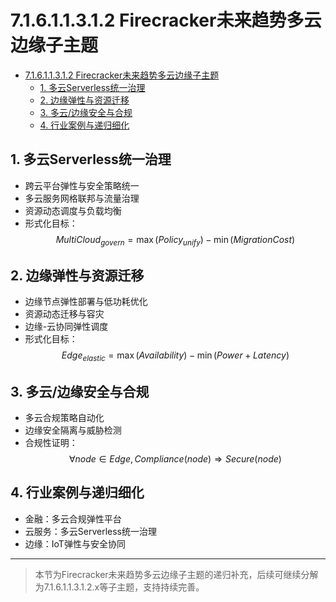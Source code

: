 # 7.1.6.1.1.3.1.2 Firecracker未来趋势多云边缘子主题


<!-- TOC START -->

- [7.1.6.1.1.3.1.2 Firecracker未来趋势多云边缘子主题](#71611312-firecracker未来趋势多云边缘子主题)
  - [1. 多云Serverless统一治理](#1-多云serverless统一治理)
  - [2. 边缘弹性与资源迁移](#2-边缘弹性与资源迁移)
  - [3. 多云/边缘安全与合规](#3-多云边缘安全与合规)
  - [4. 行业案例与递归细化](#4-行业案例与递归细化)

<!-- TOC END -->

## 1. 多云Serverless统一治理

- 跨云平台弹性与安全策略统一
- 多云服务网格联邦与流量治理
- 资源动态调度与负载均衡
- 形式化目标：
$$MultiCloud_{govern} = \max (Policy_{unify}) - \min (MigrationCost)$$

## 2. 边缘弹性与资源迁移

- 边缘节点弹性部署与低功耗优化
- 资源动态迁移与容灾
- 边缘-云协同弹性调度
- 形式化目标：
$$Edge_{elastic} = \max (Availability) - \min (Power + Latency)$$

## 3. 多云/边缘安全与合规

- 多云合规策略自动化
- 边缘安全隔离与威胁检测
- 合规性证明：
$$\forall node \in Edge, Compliance(node) \Rightarrow Secure(node)$$

## 4. 行业案例与递归细化

- 金融：多云合规弹性平台
- 云服务：多云Serverless统一治理
- 边缘：IoT弹性与安全协同

---
> 本节为Firecracker未来趋势多云边缘子主题的递归补充，后续可继续分解为7.1.6.1.1.3.1.2.x等子主题，支持持续完善。
